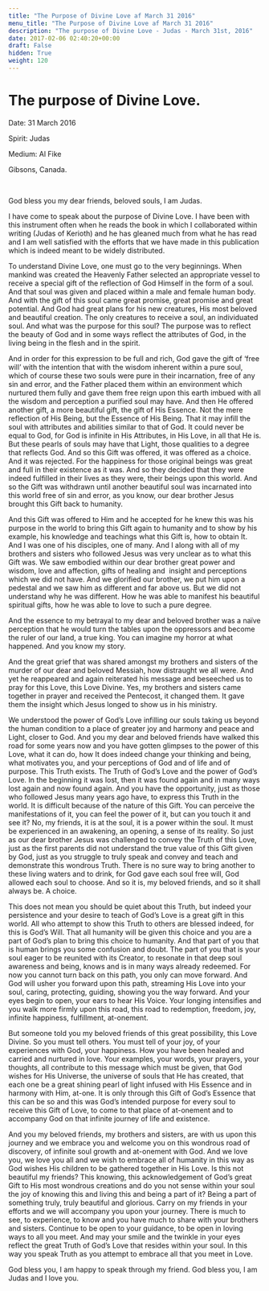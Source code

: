 ```yaml
---
title: "The Purpose of Divine Love af March 31 2016"
menu_title: "The Purpose of Divine Love af March 31 2016"
description: "The purpose of Divine Love - Judas - March 31st, 2016"
date: 2017-02-06 02:40:20+00:00
draft: False
hidden: True
weight: 120
---
```

# The purpose of Divine Love.

Date: 31 March 2016

Spirit: Judas

Medium: Al Fike

Gibsons, Canada.

 

God bless you my dear friends, beloved souls, I am Judas.

I have come to speak about the purpose of Divine Love. I have been with this instrument often when he reads the book in which I collaborated within writing (Judas of Kerioth) and he has gleaned much from what he has read and I am well satisfied with the efforts that we have made in this publication which is indeed meant to be widely distributed.

To understand Divine Love, one must go to the very beginnings. When mankind was created the Heavenly Father selected an appropriate vessel to receive a special gift of the reflection of God Himself in the form of a soul. And that soul was given and placed within a male and female human body. And with the gift of this soul came great promise, great promise and great potential. And God had great plans for his new creatures, His most beloved and beautiful creation. The only creatures to receive a soul, an individuated soul. And what was the purpose for this soul? The purpose was to reflect the beauty of God and in some ways reflect the attributes of God, in the living being in the flesh and in the spirit.

And in order for this expression to be full and rich, God gave the gift of ‘free will’ with the intention that with the wisdom inherent within a pure soul, which of course these two souls were pure in their incarnation, free of any sin and error, and the Father placed them within an environment which nurtured them fully and gave them free reign upon this earth imbued with all the wisdom and perception a purified soul may have. And then He offered another gift, a more beautiful gift, the gift of His Essence. Not the mere reflection of His Being, but the Essence of His Being. That it may infill the soul with attributes and abilities similar to that of God. It could never be equal to God, for God is infinite in His Attributes, in His Love, in all that He is. But these pearls of souls may have that Light, those qualities to a degree that reflects God. And so this Gift was offered, it was offered as a choice. And it was rejected. For the happiness for those original beings was great and full in their existence as it was. And so they decided that they were indeed fulfilled in their lives as they were, their beings upon this world. And so the Gift was withdrawn until another beautiful soul was incarnated into this world free of sin and error, as you know, our dear brother Jesus brought this Gift back to humanity.

And this Gift was offered to Him and he accepted for he knew this was his purpose in the world to bring this Gift again to humanity and to show by his example, his knowledge and teachings what this Gift is, how to obtain It. And I was one of his disciples, one of many. And I along with all of my brothers and sisters who followed Jesus was very unclear as to what this Gift was. We saw embodied within our dear brother great power and wisdom, love and affection, gifts of healing and  insight and perceptions which we did not have. And we glorified our brother, we put him upon a pedestal and we saw him as different and far above us. But we did not understand why he was different. How he was able to manifest his beautiful spiritual gifts, how he was able to love to such a pure degree.

And the essence to my betrayal to my dear and beloved brother was a naïve perception that he would turn the tables upon the oppressors and become the ruler of our land, a true king. You can imagine my horror at what happened. And you know my story.

And the great grief that was shared amongst my brothers and sisters of the murder of our dear and beloved Messiah, how distraught we all were. And yet he reappeared and again reiterated his message and beseeched us to pray for this Love, this Love Divine. Yes, my brothers and sisters came together in prayer and received the Pentecost, it changed them. It gave them the insight which Jesus longed to show us in his ministry.

We understood the power of God’s Love infilling our souls taking us beyond the human condition to a place of greater joy and harmony and peace and Light, closer to God. And you my dear and beloved friends have walked this road for some years now and you have gotten glimpses to the power of this Love, what it can do, how It does indeed change your thinking and being, what motivates you, and your perceptions of God and of life and of purpose. This Truth exists. The Truth of God’s Love and the power of God’s Love. In the beginning it was lost, then it was found again and in many ways lost again and now found again. And you have the opportunity, just as those who followed Jesus many years ago have, to express this Truth in the world. It is difficult because of the nature of this Gift. You can perceive the manifestations of it, you can feel the power of it, but can you touch it and see it? No, my friends, it is at the soul, it is a power within the soul. It must be experienced in an awakening, an opening, a sense of its reality. So just as our dear brother Jesus was challenged to convey the Truth of this Love, just as the first parents did not understand the true value of this Gift given by God, just as you struggle to truly speak and convey and teach and demonstrate this wondrous Truth. There is no sure way to bring another to these living waters and to drink, for God gave each soul free will, God allowed each soul to choose. And so it is, my beloved friends, and so it shall always be. A choice.

This does not mean you should be quiet about this Truth, but indeed your persistence and your desire to teach of God’s Love is a great gift in this world. All who attempt to show this Truth to others are blessed indeed, for this is God’s Will. That all humanity will be given this choice and you are a part of God’s plan to bring this choice to humanity. And that part of you that is human brings you some confusion and doubt. The part of you that is your soul eager to be reunited with its Creator, to resonate in that deep soul awareness and being, knows and is in many ways already redeemed. For now you cannot turn back on this path, you only can move forward. And God will usher you forward upon this path, streaming His Love into your soul, caring, protecting, guiding, showing you the way forward. And your eyes begin to open, your ears to hear His Voice. Your longing intensifies and you walk more firmly upon this road, this road to redemption, freedom, joy, infinite happiness, fulfillment, at-onement.

But someone told you my beloved friends of this great possibility, this Love Divine. So you must tell others. You must tell of your joy, of your experiences with God, your happiness. How you have been healed and carried and nurtured in love. Your examples, your words, your prayers, your thoughts, all contribute to this message which must be given, that God wishes for His Universe, the universe of souls that He has created, that each one be a great shining pearl of light infused with His Essence and in harmony with Him, at-one. It is only through this Gift of God’s Essence that this can be so and this was God’s intended purpose for every soul to receive this Gift of Love, to come to that place of at-onement and to accompany God on that infinite journey of life and existence.

And you my beloved friends, my brothers and sisters, are with us upon this journey and we embrace you and welcome you on this wondrous road of discovery, of infinite soul growth and at-onement with God. And we love you, we love you all and we wish to embrace all of humanity in this way as God wishes His children to be gathered together in His Love. Is this not beautiful my friends? This knowing, this acknowledgement of God’s great Gift to His most wondrous creations and do you not sense within your soul the joy of knowing this and living this and being a part of it? Being a part of something truly, truly beautiful and glorious. Carry on my friends in your efforts and we will accompany you upon your journey. There is much to see, to experience, to know and you have much to share with your brothers and sisters. Continue to be open to your guidance, to be open in loving ways to all you meet. And may your smile and the twinkle in your eyes reflect the great Truth of God’s Love that resides within your soul. In this way you speak Truth as you attempt to embrace all that you meet in Love.

God bless you, I am happy to speak through my friend. God bless you, I am Judas and I love you.
